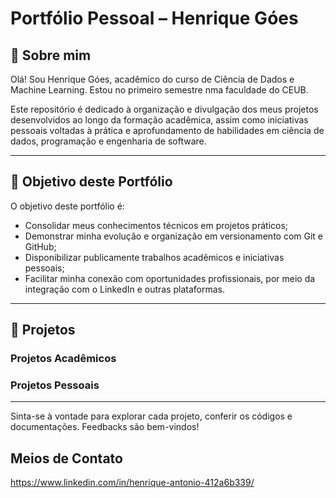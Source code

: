 # Portfólio Pessoal – Henrique Góes

## 👋 Sobre mim

Olá! Sou Henrique Góes, acadêmico do curso de Ciência de Dados e Machine Learning. Estou no primeiro semestre nma faculdade do CEUB.

Este repositório é dedicado à organização e divulgação dos meus projetos desenvolvidos ao longo da formação acadêmica, assim como iniciativas pessoais voltadas à prática e aprofundamento de habilidades em ciência de dados, programação e engenharia de software.

---

## 🎯 Objetivo deste Portfólio

O objetivo deste portfólio é:

- Consolidar meus conhecimentos técnicos em projetos práticos;
- Demonstrar minha evolução e organização em versionamento com Git e GitHub;
- Disponibilizar publicamente trabalhos acadêmicos e iniciativas pessoais;
- Facilitar minha conexão com oportunidades profissionais, por meio da integração com o LinkedIn e outras plataformas.

---

## 📁 Projetos

### Projetos Acadêmicos

### Projetos Pessoais




---

Sinta-se à vontade para explorar cada projeto, conferir os códigos e documentações. Feedbacks são bem-vindos!
## Meios de Contato
https://www.linkedin.com/in/henrique-antonio-412a6b339/
